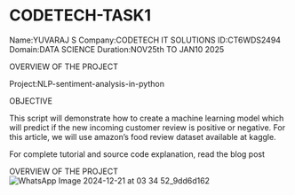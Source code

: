 # CODETECH-TASK1

Name:YUVARAJ S
Company:CODETECH IT SOLUTIONS
ID:CT6WDS2494
Domain:DATA SCIENCE
Duration:NOV25th TO JAN10 2025

OVERVIEW OF THE PROJECT

Project:NLP-sentiment-analysis-in-python

OBJECTIVE

This script will demonstrate how to create a machine learning model which will predict if the new incoming customer review is positive or negative. For this article, we will use amazon’s food review dataset available at kaggle.

For complete tutorial and source code explanation, read the blog post


OVERVIEW OF THE PROJECT
![WhatsApp Image 2024-12-21 at 03 34 52_9dd6d162](https://github.com/user-attachments/assets/3a3f7f10-2ca4-4097-9370-e3e0ca6a4e02)
